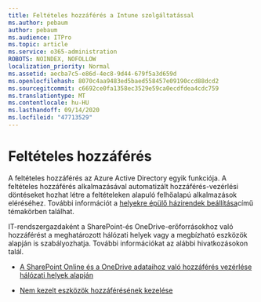```yaml
---
title: Feltételes hozzáférés a Intune szolgáltatással
ms.author: pebaum
author: pebaum
ms.audience: ITPro
ms.topic: article
ms.service: o365-administration
ROBOTS: NOINDEX, NOFOLLOW
localization_priority: Normal
ms.assetid: aecba7c5-e86d-4ec8-9d44-679f5a3d659d
ms.openlocfilehash: 8070c4aa9483ed5baed558457e09190ccd88dcd2
ms.sourcegitcommit: c6692ce0fa1358ec3529e59ca0ecdfdea4cdc759
ms.translationtype: MT
ms.contentlocale: hu-HU
ms.lasthandoff: 09/14/2020
ms.locfileid: "47713529"
---
```

# <a name="conditional-access"></a>Feltételes hozzáférés

A feltételes hozzáférés az Azure Active Directory egyik funkciója. A feltételes hozzáférés alkalmazásával automatizált hozzáférés-vezérlési döntéseket hozhat létre a feltételeken alapuló felhőalapú alkalmazások eléréséhez. További információt a [helyekre épülő házirendek beállítása](https://docs.microsoft.com/azure/active-directory/conditional-access/overview)című témakörben találhat.

IT-rendszergazdaként a SharePoint-és OneDrive-erőforrásokhoz való hozzáférést a meghatározott hálózati helyek vagy a megbízható eszközök alapján is szabályozhatja. További információkat az alábbi hivatkozásokon talál.

- [A SharePoint Online és a OneDrive adataihoz való hozzáférés vezérlése hálózati helyek alapján](https://docs.microsoft.com/sharepoint/control-access-based-on-network-location)

- [Nem kezelt eszközök hozzáférésének kezelése](https://docs.microsoft.com/sharepoint/control-access-from-unmanaged-devices)

